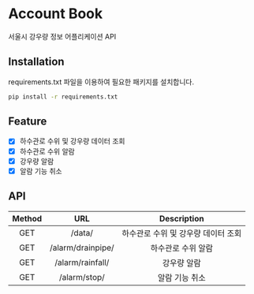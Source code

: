 # Account Book

서울시 강우량 정보 어플리케이션 API

## Installation

requirements.txt 파일을 이용하여 필요한 패키지를 설치합니다.

```bash
pip install -r requirements.txt
```

## Feature

- [x] 하수관로 수위 및 강우량 데이터 조회
- [x] 하수관로 수위 알람
- [x] 강우량 알람
- [x] 알람 기능 취소

## API

| Method |        URL        |             Description             |
| :----: | :---------------: | :---------------------------------: |
|  GET   |      /data/       | 하수관로 수위 및 강우량 데이터 조회 |
|  GET   | /alarm/drainpipe/ |         하수관로 수위 알람          |
|  GET   | /alarm/rainfall/  |             강우량 알람             |
|  GET   |   /alarm/stop/    |           알람 기능 취소            |